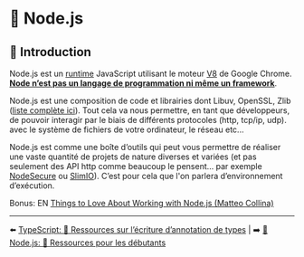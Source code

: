 # 🐢 Node.js

## 🌝 Introduction

Node.js est un [runtime](https://fr.wikipedia.org/wiki/Environnement_d%27ex%C3%A9cution#:~:text=Un%20environnement%20d'ex%C3%A9cution%20ou,un%20langage%20de%20programmation%20donn%C3%A9.) JavaScript utilisant le moteur [V8](https://v8.dev/) de Google Chrome. **<u>Node n’est pas un langage de programmation ni même un framework</u>**.

Node.js est une composition de code et librairies dont Libuv, OpenSSL, Zlib ([liste complète ici](https://nodejs.org/en/docs/meta/topics/dependencies/)). Tout cela va nous permettre, en tant que développeurs, de pouvoir interagir par le biais de différents protocoles (http, tcp/ip, udp). avec le système de fichiers de votre ordinateur, le réseau etc...

Node.js est comme une boîte d’outils qui peut vous permettre de réaliser une vaste quantité de projets de nature diverses et variées (et pas seulement des API http comme beaucoup le pensent… par exemple [NodeSecure](https://github.com/ES-Community/nsecure) ou [SlimIO](https://github.com/SlimIO)). C’est pour cela que l'on parlera d’environnement d’exécution.

Bonus: EN [Things to Love About Working with Node.js (Matteo Collina)](https://www.youtube.com/watch?v=xdLfCCq2R4I)

---

⬅️ [TypeScript: 🐲 Ressources sur l’écriture d’annotation de types](../4-typescript/3-ressources.md) |
➡️ [🐢 Node.js: 🐥 Ressources pour les débutants](./2-ressources-debutant.md)
